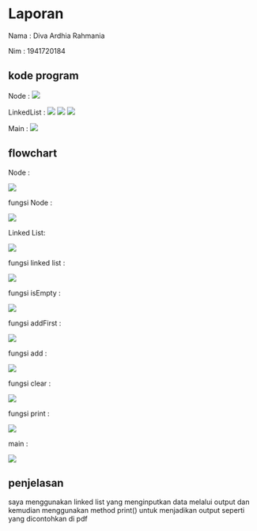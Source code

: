 # Laporan

Nama    : Diva Ardhia Rahmania

Nim     : 1941720184

## kode program 
Node :
<img src = 'Node.png'>

LinkedList :
<img src = 'LinkedList1.png'>
<img src = 'LinkedList2.png'>
<img src = 'LinkedList3.png'>

Main :
<img src = 'main.png'>

## flowchart 
Node :

<img src = 'Node.jpg'>

fungsi Node :

<img src = 'fungsi Node.jpg'>

Linked List:

<img src = 'LinkedList.jpg'>

fungsi linked list :

<img src = 'fungsi linked list.jpg'>

fungsi isEmpty :

<img src = 'fungsi empty.jpg'>

fungsi addFirst :

<img src = 'fungsi addfirst.jpg'>

fungsi add :

<img src = 'fungsi add.jpg'>

fungsi clear :

<img src = 'fungsi clear.jpg'>

fungsi print :

<img src = 'print.jpg'>

main :

<img src = 'Main.jpg'>

## penjelasan
saya menggunakan linked list yang menginputkan data melalui output dan kemudian menggunakan method print() untuk menjadikan output seperti yang dicontohkan di pdf

